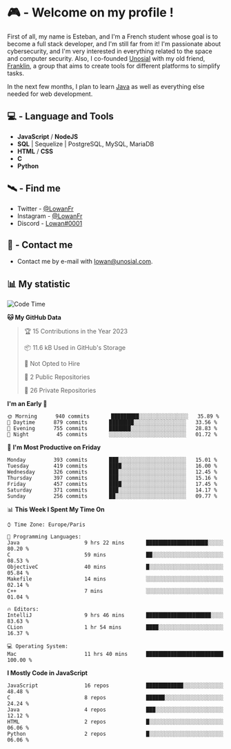 # 🎮 - Welcome on my profile !
First of all, my name is Esteban, and I'm a French student whose goal is to become a full stack developer, and I'm still far from it!
I'm passionate about cybersecurity, and I'm very interested in everything related to the space and computer security.
Also, I co-founded [Unosial](https://github.com/Unosial) with my old friend, [Franklin](https://github.com/AbaFranklin/), a group that aims to create tools for different platforms to simplify tasks. 

In the next few months, I plan to learn [Java](https://www.java.com/) as well as everything else needed for web development.




## 💻 - Language and Tools
- **JavaScript** / **NodeJS**
- **SQL** | Sequelize | PostgreSQL, MySQL, MariaDB
- **HTML** / **CSS**
- **C**
- **Python**

## 🛰️ - Find me

 - Twitter - [@LowanFr](https://twitter.com/LowanFr/)
 - Instagram - [@LowanFr](https://instagram.com/LowanFr)
 - Discord -  [Lowan#0001](https://unosial.bio/Lowan)
 
## 📡 - Contact me
 - Contact me by e-mail with [lowan@unosial.com](mailto:lowan@unosial.com).

## 📊 My statistic
<!--START_SECTION:waka-->
![Code Time](http://img.shields.io/badge/Code%20Time-337%20hrs%2045%20mins-blue)

**🐱 My GitHub Data** 

> 🏆 15 Contributions in the Year 2023
 > 
> 📦 11.6 kB Used in GitHub's Storage 
 > 
> 🚫 Not Opted to Hire
 > 
> 📜 2 Public Repositories 
 > 
> 🔑 26 Private Repositories  
 > 
**I'm an Early 🐤** 

```text
🌞 Morning      940 commits       █████████░░░░░░░░░░░░░░░░   35.89 % 
🌆 Daytime      879 commits       ████████░░░░░░░░░░░░░░░░░   33.56 % 
🌃 Evening      755 commits       ███████░░░░░░░░░░░░░░░░░░   28.83 % 
🌙 Night         45 commits       ░░░░░░░░░░░░░░░░░░░░░░░░░   01.72 % 

```
📅 **I'm Most Productive on Friday** 

```text
Monday         393 commits       ███░░░░░░░░░░░░░░░░░░░░░░   15.01 % 
Tuesday        419 commits       ████░░░░░░░░░░░░░░░░░░░░░   16.00 % 
Wednesday      326 commits       ███░░░░░░░░░░░░░░░░░░░░░░   12.45 % 
Thursday       397 commits       ███░░░░░░░░░░░░░░░░░░░░░░   15.16 % 
Friday         457 commits       ████░░░░░░░░░░░░░░░░░░░░░   17.45 % 
Saturday       371 commits       ███░░░░░░░░░░░░░░░░░░░░░░   14.17 % 
Sunday         256 commits       ██░░░░░░░░░░░░░░░░░░░░░░░   09.77 % 

```


📊 **This Week I Spent My Time On** 

```text
⌚︎ Time Zone: Europe/Paris

💬 Programming Languages: 
Java                     9 hrs 22 mins       ████████████████████░░░░░   80.20 % 
C                        59 mins             ██░░░░░░░░░░░░░░░░░░░░░░░   08.53 % 
ObjectiveC               40 mins             █░░░░░░░░░░░░░░░░░░░░░░░░   05.84 % 
Makefile                 14 mins             ░░░░░░░░░░░░░░░░░░░░░░░░░   02.14 % 
C++                      7 mins              ░░░░░░░░░░░░░░░░░░░░░░░░░   01.04 % 

🔥 Editors: 
IntelliJ                 9 hrs 46 mins       █████████████████████░░░░   83.63 % 
CLion                    1 hr 54 mins        ████░░░░░░░░░░░░░░░░░░░░░   16.37 % 

💻 Operating System: 
Mac                      11 hrs 40 mins      █████████████████████████   100.00 % 

```

**I Mostly Code in JavaScript** 

```text
JavaScript               16 repos            ████████████░░░░░░░░░░░░░   48.48 % 
C                        8 repos             ██████░░░░░░░░░░░░░░░░░░░   24.24 % 
Java                     4 repos             ███░░░░░░░░░░░░░░░░░░░░░░   12.12 % 
HTML                     2 repos             █░░░░░░░░░░░░░░░░░░░░░░░░   06.06 % 
Python                   2 repos             █░░░░░░░░░░░░░░░░░░░░░░░░   06.06 % 

```



<!--END_SECTION:waka-->

